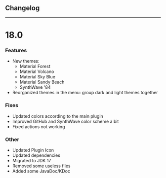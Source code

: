 ## Changelog

----

# 18.0

### Features

- New themes:
  - Material Forest
  - Material Volcano
  - Material Sky Blue
  - Material Sandy Beach
  - SynthWave '84
- Reorganized themes in the menu: group dark and light themes together

### Fixes

- Updated colors according to the main plugin
- Improved GitHub and SynthWave color scheme a bit
- Fixed actions not working

### Other

- Updated Plugin Icon
- Updated dependencies
- Migrated to JDK 17
- Removed some useless files
- Added some JavaDoc/KDoc
